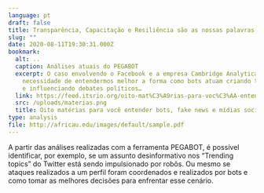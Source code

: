 ```yaml
---
language: pt
draft: false
title: Transparência, Capacitação e Resiliência são as nossas palavras-chaves
slug: ""
date: 2020-08-11T19:30:31.000Z
bookmark:
  alt: ..
  caption: Análises atuais do PEGABOT
  excerpt: O caso envolvendo o Facebook e a empresa Cambridge Analytica mostrou a
    necessidade de entendermos melhor a forma como bots atuam criando tendências
    e influenciando debates políticos…
  link: https://feed.itsrio.org/oito-mat%C3%A9rias-para-voc%C3%AA-entender-bots-fake-news-e-m%C3%ADdias-sociais-6ef8b9401f39
  src: /uploads/materias.png
  title: Oito matérias para você entender bots, fake news e mídias sociais
type: analysis
file: http://africau.edu/images/default/sample.pdf
---
```

A partir das análises realizadas com a ferramenta PEGABOT, é possível identificar, por exemplo, se um assunto desinformativo nos “Trending topics” do Twitter está sendo impulsionado por robôs. Ou mesmo se ataques realizados a um perfil foram coordenados e realizados por bots e como tomar as melhores decisões para enfrentar esse cenário.